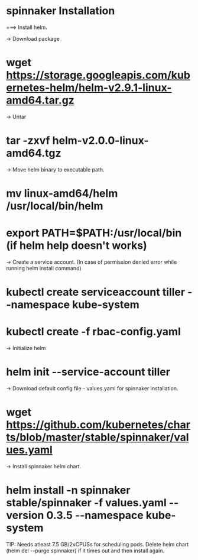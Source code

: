 # spinnaker Installation


===> Install helm.

-> Download package
# wget https://storage.googleapis.com/kubernetes-helm/helm-v2.9.1-linux-amd64.tar.gz

-> Untar
# tar -zxvf helm-v2.0.0-linux-amd64.tgz

-> Move helm binary to executable path.
# mv linux-amd64/helm /usr/local/bin/helm
# export PATH=$PATH:/usr/local/bin (if helm help doesn't works)

-> Create a service account. (In case of permission denied error while running helm install command)
# kubectl create serviceaccount tiller --namespace kube-system
# kubectl create -f rbac-config.yaml

-> Initialize helm
# helm init --service-account tiller

-> Download default config file - values.yaml for spinnaker installation.
# wget https://github.com/kubernetes/charts/blob/master/stable/spinnaker/values.yaml

-> Install spinnaker helm chart.
# helm install -n spinnaker stable/spinnaker -f values.yaml  --version 0.3.5 --namespace kube-system

TIP: Needs atleast 7.5 GB/2vCPUSs for scheduling pods.
     Delete helm chart (helm del --purge spinnaker) if it times out and then install again. 


